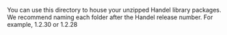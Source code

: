You can use this directory to house your unzipped Handel library packages. We recommend
naming each folder after the Handel release number. For example, 1.2.30 or 1.2.28